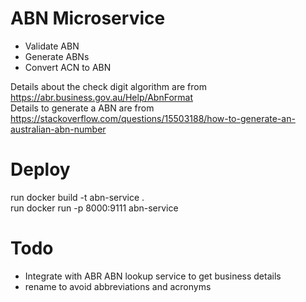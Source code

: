 # ABN Microservice
- Validate ABN
- Generate ABNs
- Convert ACN to ABN

Details about the check digit algorithm are from https://abr.business.gov.au/Help/AbnFormat  
Details to generate a ABN are from https://stackoverflow.com/questions/15503188/how-to-generate-an-australian-abn-number

# Deploy
run docker build -t abn-service .  
run docker run -p 8000:9111 abn-service

# Todo
- Integrate with ABR ABN lookup service to get business details
- rename to avoid abbreviations and acronyms